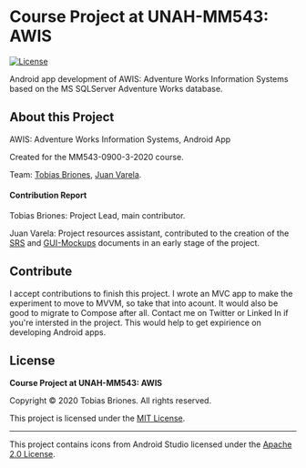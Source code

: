 # Course Project at UNAH-MM543: AWIS

[![License](https://img.shields.io/github/license/TobiasBriones-Team/course.mm543.awis)](https://github.com/TobiasBriones-Team/course.mm543.awis/blob/main/LICENSE)

Android app development of AWIS: Adventure Works Information Systems based on the MS SQLServer Adventure Works database.

## About this Project

AWIS: Adventure Works Information Systems, Android App

Created for the MM543-0900-3-2020 course.

Team: [Tobias Briones](https://github.com/TobiasBriones), [Juan Varela](mailto:abbie.rubin969@gmail.com).

#### Contribution Report

Tobias Briones: Project Lead, main contributor.

Juan Varela: Project resources assistant, contributed to the creation of the [SRS](docs/pdf/awis-android-srs.pdf) and [GUI-Mockups](docs/pdf/awis-android-gui-mockups.pdf) documents in an early stage of the project.

## Contribute

I accept contributions to finish this project. I wrote an MVC app to make the experiment to move to MVVM, so take that into acount. It would also be good to migrate to Compose after all. Contact me on Twitter or Linked In if you're intersted in the project. This would help to get expirience on developing Android apps.

## License

**Course Project at UNAH-MM543: AWIS**

Copyright © 2020 Tobias Briones. All rights reserved.

This project is licensed under the [MIT License](https://github.com/TobiasBriones-Team/course.mm543.awis/blob/main/LICENSE).

---

This project contains icons from Android Studio licensed under the [Apache 2.0 License](http://www.apache.org/licenses/LICENSE-2.0.txt).
